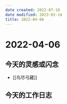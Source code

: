```yaml
---
date created: 2022-07-18
date modified: 2023-03-14
title: 2022-04-06
---
```


# 2022-04-06

## 今天的灵感或闪念

- [[鸟尽弓藏]]

## 今天的工作日志
